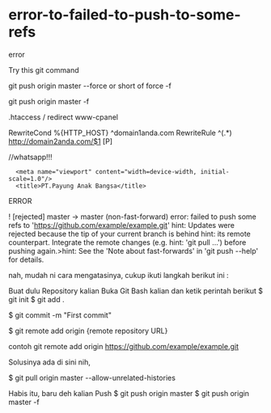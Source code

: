 # error-to-failed-to-push-to-some-refs
error

Try this git command

git push origin master --force
or short of force -f

git push origin master -f



.htaccess / redirect www-cpanel

RewriteCond %{HTTP_HOST} ^domain1anda.com
RewriteRule ^(.*) http://domain2anda.com/$1 [P]


//whatsapp!!!

 <head>
      <meta name="viewport" content="width=device-width, initial-scale=1">

 <!--Let browser know website is optimized for mobile-->
      <meta name="viewport" content="width=device-width, initial-scale=1.0"/>
      <title>PT.Payung Anak Bangsa</title>
<meta name="description" content=" PT.Payung Anak Bangsa is a company engaged in IT Solution. As an experienced IT consultant, we can provide the right solution for all kinds of the problems in managing your IT system and enterprise architecture. We'll provide advice and include in the implementation of your system ,so that it can improve the performance of your business. We have skilled and experienced professionals in their fields.">
 
<!-- Google / Search Engine Tags -->
<meta itemprop="name" content="PT.Payung Anak Bangsa">
<meta itemprop="description" content="PT.Payung Anak Bangsa is a company engaged in IT Solution. As an experienced IT consultant, we can provide the right solution for all kinds of the problems in managing your IT system and enterprise architecture. We'll provide advice and include in the implementation of your system ,so that it can improve the performance of your business. We have skilled and experienced professionals in their fields.">
<meta itemprop="image" content="http://www.payunganakbangsa.com/img/pyng.jpg">
 
<!-- Facebook Meta Tags -->
<meta property="og:url" content="http://www.payunganakbangsa.com/">
<meta property="og:type" content="PT.Payung Anak Bangsa">
<meta property="og:title" content="PT.Payung Anak Bangsa">
<meta property="og:description" content=" PT.Payung Anak Bangsa is a company engaged in IT Solution. As an experienced IT consultant, we can provide the right solution for all kinds of the problems in managing your IT system and enterprise architecture. We'll provide advice and include in the implementation of your system ,so that it can improve the performance of your business. We have skilled and experienced professionals in their fields.">
<meta property="og:image" content="http://www.payunganakbangsa.com/img/pyng.jpg">
 
<!-- Twitter Meta Tags -->
<meta name="twitter:card" content="PT.Payung Anak Bangsa">
<meta name="twitter:title" content="PT.Payung Anak Bangsa">
<meta name="twitter:description" content="PT.Payung Anak Bangsa">
<meta name="twitter:image" content="http://www.payunganakbangsa.com/img/pyng.jpg">
      
 </head>
 
 
 
 
 ERROR
 
 ! [rejected] master -> master (non-fast-forward)
error: failed to push some refs to 'https://github.com/example/example.git'
hint: Updates were rejected because the tip of your current branch is behind
hint: its remote counterpart. Integrate the remote changes (e.g.
hint: 'git pull ...') before pushing again.>hint: See the 'Note about fast-forwards' in 'git push --help' for details.
 
 
 nah, mudah ni cara mengatasinya, cukup ikuti langkah berikut ini :

Buat dulu Repository kalian
Buka Git Bash kalian dan ketik perintah berikut $ git init
$ git add .

$ git commit -m "First commit"

$ git remote add origin {remote repository URL}

contoh git remote add origin https://github.com/example/example.git

Solusinya ada di sini nih,

$ git pull origin master --allow-unrelated-histories

Habis itu, baru deh kalian Push
$ git push origin master
$ git push origin master -f
 
 
